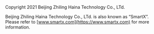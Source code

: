 Copyright 2021 Beijing Zhiling Haina Technology Co., LTd. 
 
Beijing Zhiling Haina Technology Co., LTd. is also known as “SmartX”. Please refer to [www.smartx.com](https://www.smartx.com) for more information.

